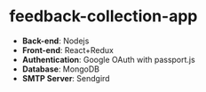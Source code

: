 # feedback-collection-app
* **Back-end**: Nodejs<br/>
* **Front-end**: React+Redux<br/>
* **Authentication**: Google OAuth with passport.js<br />
* **Database**: MongoDB<br />
* **SMTP Server**: Sendgird
